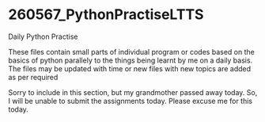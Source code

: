 # 260567_PythonPractiseLTTS
Daily Python Practise

These files contain small parts of individual program or codes based on the basics of python parallely to the things being learnt by me on a daily basis.
The files may be updated with time or new files with new topics are added as per required

Sorry to include in this section, but my grandmother passed away today. So, I will be unable to submit the assignments today. Please excuse me for this today.

